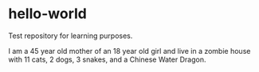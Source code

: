 # hello-world
Test repository for learning purposes.

I am a 45 year old mother of an 18 year old girl and live in a zombie house with 11 cats, 2 dogs, 3 snakes, and a Chinese Water Dragon.
